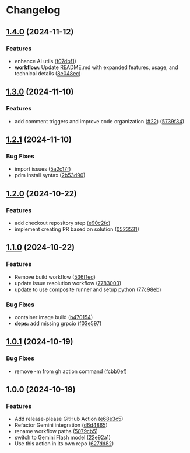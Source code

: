# Changelog

## [1.4.0](https://github.com/laurigates/gha-issue-resolution/compare/v1.3.0...v1.4.0) (2024-11-12)


### Features

* enhance AI utils ([f07dbf1](https://github.com/laurigates/gha-issue-resolution/commit/f07dbf184c4abb3c2c7fae9b9c08c4fe3db9ac25))
* **workflow:** Update README.md with expanded features, usage, and technical details ([8e048ec](https://github.com/laurigates/gha-issue-resolution/commit/8e048ecc26dfbad8a4e3fbfc521d03e6f6eb9722))

## [1.3.0](https://github.com/laurigates/gha-issue-resolution/compare/v1.2.1...v1.3.0) (2024-11-10)


### Features

* add comment triggers and improve code organization ([#22](https://github.com/laurigates/gha-issue-resolution/issues/22)) ([5739f34](https://github.com/laurigates/gha-issue-resolution/commit/5739f34a52aa7c1222fcd63cd0eab6fb872b75dd))

## [1.2.1](https://github.com/laurigates/gha-issue-resolution/compare/v1.2.0...v1.2.1) (2024-11-10)


### Bug Fixes

* import issues ([5a2c17f](https://github.com/laurigates/gha-issue-resolution/commit/5a2c17fd7a424c8de279b8e020d1089e060db28d))
* pdm install syntax ([2b53d90](https://github.com/laurigates/gha-issue-resolution/commit/2b53d90d278c5b03a137f1fe808e4da4c1591bb6))

## [1.2.0](https://github.com/laurigates/gha-issue-resolution/compare/v1.1.0...v1.2.0) (2024-10-22)


### Features

* add checkout repository step ([e90c2fc](https://github.com/laurigates/gha-issue-resolution/commit/e90c2fccb5f2e032b1ba23a3bb98c1eb8d0537a7))
* implement creating PR based on solution ([0523531](https://github.com/laurigates/gha-issue-resolution/commit/0523531cb767171cfbac2d0f99624df0c2ce546b))

## [1.1.0](https://github.com/laurigates/gha-issue-resolution/compare/v1.0.1...v1.1.0) (2024-10-22)


### Features

* Remove build workflow ([536f1ed](https://github.com/laurigates/gha-issue-resolution/commit/536f1ed0a215a48b573955f9223fb33c142df07d))
* update issue resolution workflow ([7783003](https://github.com/laurigates/gha-issue-resolution/commit/778300350b341287f8f74fa767f7fdb1cdbf4301))
* update to use composite runner and setup python ([77c98eb](https://github.com/laurigates/gha-issue-resolution/commit/77c98ebd731070126dad5f621d8ec2b3aff3314b))


### Bug Fixes

* container image build ([b470154](https://github.com/laurigates/gha-issue-resolution/commit/b470154e11a7acbe85ad170a6302afe58d43c5df))
* **deps:** add missing grpcio ([f03e597](https://github.com/laurigates/gha-issue-resolution/commit/f03e5979f1a9b060f93f28e15fd5a6b02119c789))

## [1.0.1](https://github.com/laurigates/gha-issue-resolution/compare/v1.0.0...v1.0.1) (2024-10-19)


### Bug Fixes

* remove -m from gh action command ([fcbb0ef](https://github.com/laurigates/gha-issue-resolution/commit/fcbb0efea9168f1e4e64fcd2abe3cdec60962699))

## 1.0.0 (2024-10-19)


### Features

* Add release-please GitHub Action ([e68e3c5](https://github.com/laurigates/gha-issue-resolution/commit/e68e3c509f1837483ccb38ec090e8aa6e517f249))
* Refactor Gemini integration ([d6d4865](https://github.com/laurigates/gha-issue-resolution/commit/d6d4865908a1d37abe011bf10f1798264820e3a4))
* rename workflow paths ([5079cb5](https://github.com/laurigates/gha-issue-resolution/commit/5079cb56c1f62486cdd875279922a9bdb7e2aaf5))
* switch to Gemini Flash model ([22e92a1](https://github.com/laurigates/gha-issue-resolution/commit/22e92a1c1d8e35e469cda6e74f554a29e110cef1))
* Use this action in its own repo ([627dd82](https://github.com/laurigates/gha-issue-resolution/commit/627dd82bf2f1b7711242a90e7a9767bae59e3f8d))
